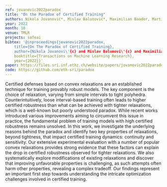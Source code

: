 ```yaml
---
ref: jovanovic2022paradox
title: "On the Paradox of Certified Training"
authors: Nikola Jovanović*, Mislav Balunović*, Maximilian Baader, Martin Vechev
year: 2022
month: 10
venue: TMLR
projects: safeai
bibtex: '@inproceedings{jovanovic2022paradox,
    title={On The Paradox of Certified Training},
    author={Nikola Jovanovi\'{c} and Mislav Balunovi\'{c} and Maximilian Baader and Martin Vechev},
    booktitle={Transactions on Machine Learning Research},
    year={2022}}'
paper: https://files.sri.inf.ethz.ch/website/papers/jovanovic2022paradox.pdf
code: https://github.com/eth-sri/paradox
---
```


Certified defenses based on convex relaxations are an established technique for training provably robust models. The key component is the choice of relaxation, varying from simple intervals to tight polyhedra. Counterintuitively, loose interval-based training often leads to higher certified robustness than what can be achieved with tighter relaxations, which is a well-known but poorly understood paradox. While recent works introduced various improvements aiming to circumvent this issue in practice, the fundamental problem of training models with high certified robustness remains unsolved. In this work, we investigate the underlying reasons behind the paradox and identify two key properties of relaxations, beyond tightness, that impact certified training dynamics: continuity and sensitivity. Our extensive experimental evaluation with a number of popular convex relaxations provides strong evidence that these factors can explain the drop in certified robustness observed for tighter relaxations. We also systematically explore modifications of existing relaxations and discover that improving unfavorable properties is challenging, as such attempts often harm other properties, revealing a complex tradeoff. Our findings represent an important first step towards understanding the intricate optimization challenges involved in certified training.
